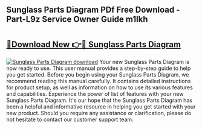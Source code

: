 ## Sunglass Parts Diagram PDf Free Download - Part-L9z Service Owner Guide m1Ikh

# <h2><a href="http://dfox5e.blite.top/?on=Sunglass+Parts+Diagram">🔗Download New 👉🔴 Sunglass Parts Diagram</a></h2>

[![Sunglass Parts Diagram download](https://i.imgur.com/lujVjoI.png)](http://dfox5e.blite.top/?on=Sunglass+Parts+Diagram)
Your new Sunglass Parts Diagram is now ready to use. This user manual provides a step-by-step guide to help you get started. Before you begin using your Sunglass Parts Diagram, we recommend reading this manual carefully. It contains detailed instructions for product setup, as well as information on how to use its various features and capabilities. Experience the power of list of features with your new Sunglass Parts Diagram. It's our hope that the Sunglass Parts Diagram has been a helpful and informative resource in helping you get started with your new product. Should you require any assistance or clarification, please do not hesitate to contact our customer support team.
